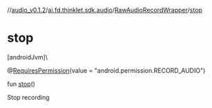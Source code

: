 //[audio_v0.1.2](../../../index.md)/[ai.fd.thinklet.sdk.audio](../index.md)/[RawAudioRecordWrapper](index.md)/[stop](stop.md)

# stop

[androidJvm]\

@[RequiresPermission](https://developer.android.com/reference/kotlin/androidx/annotation/RequiresPermission.html)(value = &quot;android.permission.RECORD_AUDIO&quot;)

fun [stop](stop.md)()

Stop recording
